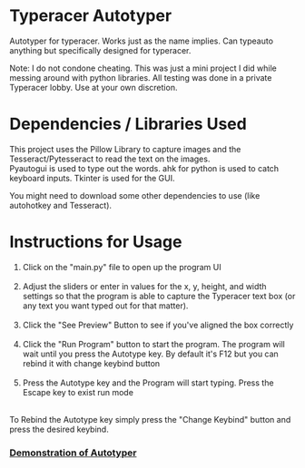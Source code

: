 # Typeracer Autotyper
Autotyper for typeracer. Works just as the name implies. Can typeauto anything but specifically designed for typeracer.

Note: I do not condone cheating. This was just a mini project I did while messing around with python libraries. All testing was done in a private Typeracer lobby.
Use at your own discretion.

# Dependencies / Libraries Used
This project uses the Pillow Library to capture images and the Tesseract/Pytesseract to read the text on the images.\
Pyautogui is used to type out the words. ahk for python is used to catch keyboard inputs. Tkinter is used for the GUI.

You might need to download some other dependencies to use (like autohotkey and Tesseract).


# Instructions for Usage

<ol>
  <li> Click on the "main.py" file to open up the program UI </br> <br/> </li>
  
<li> Adjust the sliders or enter in values for the x, y, height, and width settings so that the program is able to capture
  the Typeracer text box (or any text you want typed out for that matter).</br> <br/> </li> 
  
 <li> Click the "See Preview" Button to see if you've aligned the box correctly </br> <br/></li>   

 <li> Click the "Run Program" button to start the program. The program will wait until you press the Autotype key. 
  By default it's F12 but you can rebind it with change keybind button </br> <br/></li> 
  
 <li> Press the Autotype key and the Program will start typing. Press the Escape key to exist run mode </br> <br/></li> 
 </ol>


To Rebind the Autotype key simply press the "Change Keybind" button and press the desired keybind.

### [Demonstration of Autotyper](https://www.youtube.com/watch?v=4qUObfZtN9Y&feature=youtu.be)
